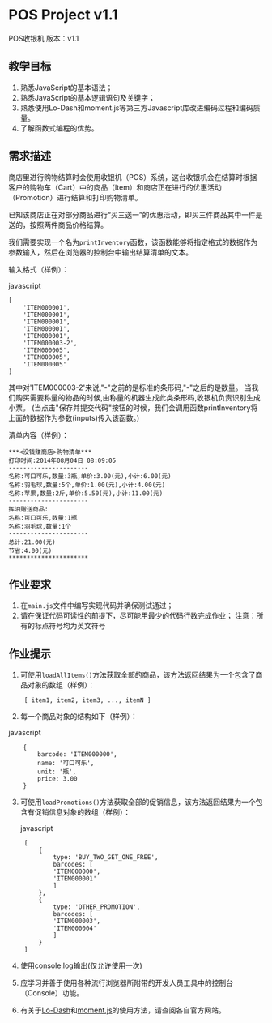 # POS Project v1.1

POS收银机 版本：v1.1

## 教学目标

1. 熟悉JavaScript的基本语法；
2. 熟悉JavaScript的基本逻辑语句及关键字；
3. 熟悉使用Lo-Dash和moment.js等第三方Javascript库改进编码过程和编码质量。
4. 了解函数式编程的优势。

## 需求描述

商店里进行购物结算时会使用收银机（POS）系统，这台收银机会在结算时根据客户的购物车（Cart）中的商品（Item）和商店正在进行的优惠活动（Promotion）进行结算和打印购物清单。

已知该商店正在对部分商品进行“买三送一”的优惠活动，即买三件商品其中一件是送的，按照两件商品价格结算。

我们需要实现一个名为```printInventory```函数，该函数能够将指定格式的数据作为参数输入，然后在浏览器的控制台中输出结算清单的文本。

输入格式（样例）：

javascript

	[
    	'ITEM000001',
    	'ITEM000001',
    	'ITEM000001',
    	'ITEM000001',
    	'ITEM000001',
    	'ITEM000003-2',
    	'ITEM000005',
    	'ITEM000005',
    	'ITEM000005'
	]

其中对'ITEM000003-2'来说,"-"之前的是标准的条形码,"-"之后的是数量。
当我们购买需要称量的物品的时候,由称量的机器生成此类条形码,收银机负责识别生成小票。
(当点击"保存并提交代码"按钮的时候，我们会调用函数printInventory将上面的数据作为参数(inputs)传入该函数。)


清单内容（样例）：


	***<没钱赚商店>购物清单***
	打印时间:2014年08月04日 08:09:05
	----------------------
	名称:可口可乐,数量:3瓶,单价:3.00(元),小计:6.00(元)
	名称:羽毛球,数量:5个,单价:1.00(元),小计:4.00(元)
	名称:苹果,数量:2斤,单价:5.50(元),小计:11.00(元)
	----------------------
	挥泪赠送商品:
	名称:可口可乐,数量:1瓶
	名称:羽毛球,数量:1个
	----------------------
	总计:21.00(元)
	节省:4.00(元)
	**********************

## 作业要求

1. 在```main.js```文件中编写实现代码并确保测试通过；
2. 请在保证代码可读性的前提下，尽可能用最少的代码行数完成作业；
注意：所有的标点符号均为英文符号

## 作业提示

1. 可使用```loadAllItems()```方法获取全部的商品，该方法返回结果为一个包含了商品对象的数组（样例）：

   		[ item1, item2, item3, ..., itemN ]

2. 每一个商品对象的结构如下（样例）：

  javascript

   		{
      		barcode: 'ITEM000000',
      		name: '可口可乐',
      		unit: '瓶',
      		price: 3.00
   		}


3. 可使用```loadPromotions()```方法获取全部的促销信息，该方法返回结果为一个包含有促销信息对象的数组（样例）：

   javascript

   		[
      		{
        		type: 'BUY_TWO_GET_ONE_FREE',
        		barcodes: [
          		'ITEM000000',
          		'ITEM000001'
        		]
      		},
      		{
        		type: 'OTHER_PROMOTION',
        		barcodes: [
          		'ITEM000003',
          		'ITEM000004'
        		]
      		}
   		]

4. 使用console.log输出(仅允许使用一次)
5. 应学习并善于使用各种流行浏览器所附带的开发人员工具中的控制台（Console）功能。
6. 有关于[Lo-Dash](http://lodash.com)和[moment.js](http://momentjs.com)的使用方法，请查阅各自官方网站。
